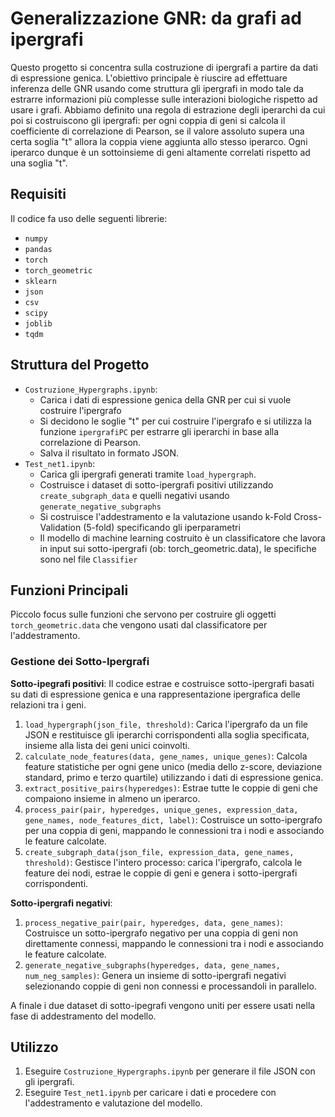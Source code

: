 # Generalizzazione GNR: da grafi ad ipergrafi
Questo progetto si concentra sulla costruzione di ipergrafi a partire da dati di espressione genica. L'obiettivo principale è riuscire ad effettuare inferenza delle GNR usando come struttura gli ipergrafi in modo tale da estrarre informazioni più complesse sulle interazioni biologiche rispetto ad usare i grafi.
Abbiamo definito una regola di estrazione degli iperarchi da cui poi si costruiscono gli ipergrafi: per ogni coppia di geni si calcola il coefficiente di correlazione di Pearson, se il valore assoluto supera una certa soglia "t" allora la coppia viene aggiunta allo stesso iperarco. Ogni iperarco dunque è un sottoinsieme di geni altamente correlati rispetto ad una soglia "t".

## Requisiti
Il codice fa uso delle seguenti librerie:
- `numpy`
- `pandas`
- `torch`
- `torch_geometric`
- `sklearn`
- `json`
- `csv`
- `scipy`
- `joblib`
- `tqdm`

## Struttura del Progetto
- `Costruzione_Hypergraphs.ipynb`: 
  - Carica i dati di espressione genica della GNR per cui si vuole costruire l'ipergrafo
  - Si decidono le soglie "t" per cui costruire l'ipergrafo e si utilizza la funzione `ipergrafiPC` per estrarre gli iperarchi in base alla correlazione di Pearson.
  - Salva il risultato in formato JSON.
- `Test_net1.ipynb`:
  - Carica gli ipergrafi generati tramite `load_hypergraph`.
  - Costruisce i dataset di sotto-ipergrafi positivi utilizzando `create_subgraph_data` e quelli negativi usando `generate_negative_subgraphs`
  - Si costruisce l'addestramento e la valutazione usando k-Fold Cross-Validation (5-fold) specificando gli iperparametri
  - Il modello di machine learning costruito è un classificatore che lavora in input sui sotto-ipergrafi (ob: torch_geometric.data), le specifiche sono nel file `Classifier`

## Funzioni Principali
Piccolo focus sulle funzioni che servono per costruire gli oggetti `torch_geometric.data` che vengono usati dal classificatore per l'addestramento.

### Gestione dei Sotto-Ipergrafi
**Sotto-ipegrafi positivi**:
Il codice estrae e costruisce sotto-ipergrafi basati su dati di espressione genica e una rappresentazione ipergrafica delle relazioni tra i geni.
1. `load_hypergraph(json_file, threshold)`: Carica l'ipergrafo da un file JSON e restituisce gli iperarchi corrispondenti alla soglia specificata, insieme alla lista dei geni unici coinvolti.
2. `calculate_node_features(data, gene_names, unique_genes)`: Calcola feature statistiche per ogni gene unico (media dello z-score, deviazione standard, primo e terzo quartile) utilizzando i dati di espressione genica.
3. `extract_positive_pairs(hyperedges)`: Estrae tutte le coppie di geni che compaiono insieme in almeno un iperarco.
4. `process_pair(pair, hyperedges, unique_genes, expression_data, gene_names, node_features_dict, label)`: Costruisce un sotto-ipergrafo per una coppia di geni, mappando le connessioni tra i nodi e associando le feature calcolate.
5. `create_subgraph_data(json_file, expression_data, gene_names, threshold)`: Gestisce l'intero processo: carica l'ipergrafo, calcola le feature dei nodi, estrae le coppie di geni e genera i sotto-ipergrafi corrispondenti.

**Sotto-ipergrafi negativi**:
1. `process_negative_pair(pair, hyperedges, data, gene_names)`: Costruisce un sotto-ipergrafo negativo per una coppia di geni non direttamente connessi, mappando le connessioni tra i nodi e associando le feature calcolate.
2. `generate_negative_subgraphs(hyperedges, data, gene_names, num_neg_samples)`: Genera un insieme di sotto-ipergrafi negativi selezionando coppie di geni non connessi e processandoli in parallelo.

A finale i due dataset di sotto-ipegrafi vengono uniti per essere usati nella fase di addestramento del modello.

## Utilizzo
1. Eseguire `Costruzione_Hypergraphs.ipynb` per generare il file JSON con gli ipergrafi.
2. Eseguire `Test_net1.ipynb` per caricare i dati e procedere con l'addestramento e valutazione del modello.